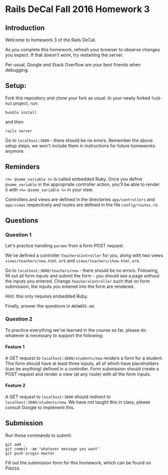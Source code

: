 # Rails DeCal Fall 2016 Homework 3

## Introduction
Welcome to homework 3 of the Rails DeCal.

As you complete this homework, refresh your browser to observe changes you expect. If that doesn't work, try restarting the server.

Per usual, Google and Stack Overflow are your best friends when debugging.

## Setup:
Fork this repository and clone your fork as usual. In your newly forked `fa16-hw3` project, run:
```
bundle install
```
and then
```
rails server
```
Go to `localhost:3000` - there should be no errors. Remember the above setup steps, we won't include them in instructions for future homeworks anymore.

## Reminders

`<%= @some_variable %>` is called embedded Ruby. Once you define `@some_variable` in the appropriate controller action, you'll be able to render it with `<%= @some_variable %>` in your view.

Controllers and views are defined in the directories `app/controllers` and `app/views` respectively and routes are defined in the file `config/routes.rb`.

## Questions

### Question 1
Let's practice handling `params` from a form POST request.

We've defined a controller `TeachersController` for you, along with two views `views/teachers/new.html.erb` and `views/teachers/show.html.erb`.

Go to `localhost:3000/teachers/new` - there should be no errors. Following, fill out all form inputs and submit the form - you should see a page without the inputs you entered. Change `TeachersController` such that on form submission, the inputs you entered into the form are rendered.

Hint: this only requires embedded Ruby.

Finally, answer the questions in `ANSWERS.md`.

### Question 2
To practice everything we've learned in the course so far, please do whatever is necessary to support the following:

#### Feature 1
A GET request to `localhost:3000/students/new` renders a form for a student. This form should have at least three inputs, all of which have placeholders (can be anything) defined in a controller. Form submission should create a POST request and render a view (at any route) with all the form inputs.

#### Feature 2
A GET request to `localhost:3000` should redirect to `localhost:3000/students/new`. We have not taught this in class, please consult Google to implement this.

## Submission
Run these commands to submit:
```
git add .
git commit -am "whatever message you want"
git push origin master
```
Fill out the submission form for this homework, which can be found on Piazza.
